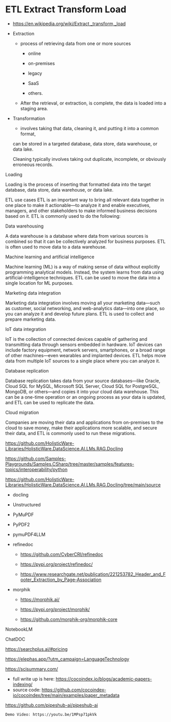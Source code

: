# ETL Extract Transform Load

*   https://en.wikipedia.org/wiki/Extract,_transform,_load

*   Extraction 

    *   process of retrieving data from one or more sources
    
        *   online
        
        *   on-premises
        
        *   legacy
        
        *   SaaS
        
        *   others. 

    *   After the retrieval, or extraction, is complete, the data is loaded into a staging area.

*   Transformation

    *   involves taking that data, cleaning it, and putting it into a common format, 
    
    can be stored in a targeted database, data store, data warehouse, or data lake. 
    
    Cleaning typically involves 
    taking out duplicate, incomplete, or obviously erroneous records.

Loading

Loading is the process of inserting that formatted data into the target database, data store, data warehouse, or 
data lake.


ETL use cases
ETL is an important way to bring all relevant data together in one place to make it actionable—to analyze it and enable executives, managers, and other stakeholders to make informed business decisions based on it. ETL is commonly used to do the following:

Data warehousing

A data warehouse is a database where data from various sources is combined so that it can be collectively analyzed for business purposes. ETL is often used to move data to a data warehouse.

Machine learning and artificial intelligence

Machine learning (ML) is a way of making sense of data without explicitly programming analytical models. Instead, the system learns from data using artificial-intelligence techniques. ETL can be used to move the data into a single location for ML purposes.

Marketing data integration

Marketing data integration involves moving all your marketing data—such as customer, social networking, and web-analytics data—into one place, so you can analyze it and develop future plans. ETL is used to collect and prepare marketing data.

IoT data integration

IoT is the collection of connected devices capable of gathering and transmitting data through sensors embedded in hardware. IoT devices can include factory equipment, network servers, smartphones, or a broad range of other machines—even wearables and implanted devices. ETL helps move data from multiple IoT sources to a single place where you can analyze it.

Database replication

Database replication takes data from your source databases—like Oracle, Cloud SQL for MySQL, Microsoft SQL Server, Cloud SQL for PostgreSQL, MongoDB, or others—and copies it into your cloud data warehouse. This can be a one-time operation or an ongoing process as your data is updated, and ETL can be used to replicate the data.

Cloud migration

Companies are moving their data and applications from on-premises to the cloud to save money, make their applications more scalable, and secure their data, and ETL is commonly used to run these migrations.


https://github.com/HolisticWare-Libraries/HolisticWare.DataScience.AI.LMs.RAG.Docling

https://github.com/Samples-Playgrounds/Samples.CSharp/tree/master/samples/features-topics/interoperability/python

https://github.com/HolisticWare-Libraries/HolisticWare.DataScience.AI.LMs.RAG.Docling/tree/main/source

*   docling

*   Unstructured

*   PyMuPDF

*   PyPDF2

*   pymuPDF4LLM

*   refinedoc

    *   https://github.com/CyberCRI/refinedoc

    *   https://pypi.org/project/refinedoc/

    *   https://www.researchgate.net/publication/221253782_Header_and_Footer_Extraction_by_Page-Association

*   morphik

    *   https://morphik.ai/

    *   https://pypi.org/project/morphik/

    *   https://github.com/morphik-org/morphik-core
    

NotebookLM

ChatDOC

https://searchplus.ai/#pricing

https://elephas.app/?utm_campaign=LanguageTechnology

https://scisummary.com/

 - full write up is here: https://cocoindex.io/blogs/academic-papers-indexing/
- source code: https://github.com/cocoindex-io/cocoindex/tree/main/examples/paper_metadata


https://github.com/pipeshub-ai/pipeshub-ai

    Demo Video: https://youtu.be/1MPsp71pkVk 